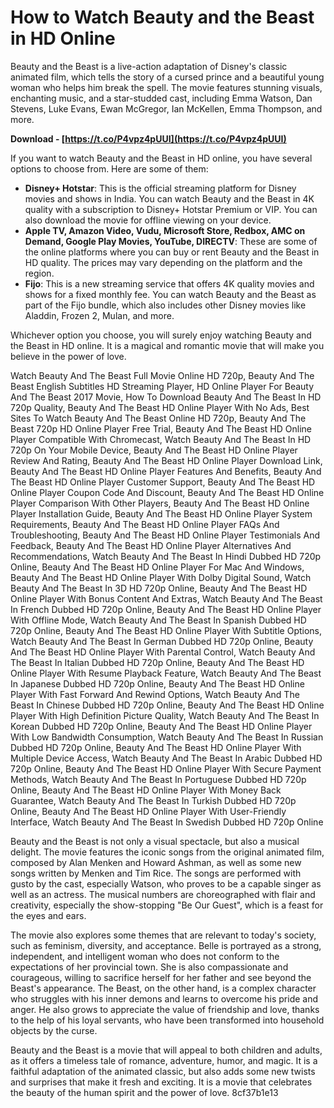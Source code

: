 # How to Watch Beauty and the Beast in HD Online
 
Beauty and the Beast is a live-action adaptation of Disney's classic animated film, which tells the story of a cursed prince and a beautiful young woman who helps him break the spell. The movie features stunning visuals, enchanting music, and a star-studded cast, including Emma Watson, Dan Stevens, Luke Evans, Ewan McGregor, Ian McKellen, Emma Thompson, and more.
 
**Download - [https://t.co/P4vpz4pUUI](https://t.co/P4vpz4pUUI)**


 
If you want to watch Beauty and the Beast in HD online, you have several options to choose from. Here are some of them:
 
- **Disney+ Hotstar**: This is the official streaming platform for Disney movies and shows in India. You can watch Beauty and the Beast in 4K quality with a subscription to Disney+ Hotstar Premium or VIP. You can also download the movie for offline viewing on your device.
- **Apple TV, Amazon Video, Vudu, Microsoft Store, Redbox, AMC on Demand, Google Play Movies, YouTube, DIRECTV**: These are some of the online platforms where you can buy or rent Beauty and the Beast in HD quality. The prices may vary depending on the platform and the region.
- **Fijo**: This is a new streaming service that offers 4K quality movies and shows for a fixed monthly fee. You can watch Beauty and the Beast as part of the Fijo bundle, which also includes other Disney movies like Aladdin, Frozen 2, Mulan, and more.

Whichever option you choose, you will surely enjoy watching Beauty and the Beast in HD online. It is a magical and romantic movie that will make you believe in the power of love.
 
Watch Beauty And The Beast Full Movie Online HD 720p,  Beauty And The Beast English Subtitles HD Streaming Player,  HD Online Player For Beauty And The Beast 2017 Movie,  How To Download Beauty And The Beast In HD 720p Quality,  Beauty And The Beast HD Online Player With No Ads,  Best Sites To Watch Beauty And The Beast Online HD 720p,  Beauty And The Beast 720p HD Online Player Free Trial,  Beauty And The Beast HD Online Player Compatible With Chromecast,  Watch Beauty And The Beast In HD 720p On Your Mobile Device,  Beauty And The Beast HD Online Player Review And Rating,  Beauty And The Beast HD Online Player Download Link,  Beauty And The Beast HD Online Player Features And Benefits,  Beauty And The Beast HD Online Player Customer Support,  Beauty And The Beast HD Online Player Coupon Code And Discount,  Beauty And The Beast HD Online Player Comparison With Other Players,  Beauty And The Beast HD Online Player Installation Guide,  Beauty And The Beast HD Online Player System Requirements,  Beauty And The Beast HD Online Player FAQs And Troubleshooting,  Beauty And The Beast HD Online Player Testimonials And Feedback,  Beauty And The Beast HD Online Player Alternatives And Recommendations,  Watch Beauty And The Beast In Hindi Dubbed HD 720p Online,  Beauty And The Beast HD Online Player For Mac And Windows,  Beauty And The Beast HD Online Player With Dolby Digital Sound,  Watch Beauty And The Beast In 3D HD 720p Online,  Beauty And The Beast HD Online Player With Bonus Content And Extras,  Watch Beauty And The Beast In French Dubbed HD 720p Online,  Beauty And The Beast HD Online Player With Offline Mode,  Watch Beauty And The Beast In Spanish Dubbed HD 720p Online,  Beauty And The Beast HD Online Player With Subtitle Options,  Watch Beauty And The Beast In German Dubbed HD 720p Online,  Beauty And The Beast HD Online Player With Parental Control,  Watch Beauty And The Beast In Italian Dubbed HD 720p Online,  Beauty And The Beast HD Online Player With Resume Playback Feature,  Watch Beauty And The Beast In Japanese Dubbed HD 720p Online,  Beauty And The Beast HD Online Player With Fast Forward And Rewind Options,  Watch Beauty And The Beast In Chinese Dubbed HD 720p Online,  Beauty And The Beast HD Online Player With High Definition Picture Quality,  Watch Beauty And The Beast In Korean Dubbed HD 720p Online,  Beauty And The Beast HD Online Player With Low Bandwidth Consumption,  Watch Beauty And The Beast In Russian Dubbed HD 720p Online,  Beauty And The Beast HD Online Player With Multiple Device Access,  Watch Beauty And The Beast In Arabic Dubbed HD 720p Online,  Beauty And The Beast HD Online Player With Secure Payment Methods,  Watch Beauty And The Beast In Portuguese Dubbed HD 720p Online,  Beauty And The Beast HD Online Player With Money Back Guarantee,  Watch Beauty And The Beast In Turkish Dubbed HD 720p Online,  Beauty And The Beast HD Online Player With User-Friendly Interface,  Watch Beauty And The Beast In Swedish Dubbed HD 720p Online
  
Beauty and the Beast is not only a visual spectacle, but also a musical delight. The movie features the iconic songs from the original animated film, composed by Alan Menken and Howard Ashman, as well as some new songs written by Menken and Tim Rice. The songs are performed with gusto by the cast, especially Watson, who proves to be a capable singer as well as an actress. The musical numbers are choreographed with flair and creativity, especially the show-stopping "Be Our Guest", which is a feast for the eyes and ears.
 
The movie also explores some themes that are relevant to today's society, such as feminism, diversity, and acceptance. Belle is portrayed as a strong, independent, and intelligent woman who does not conform to the expectations of her provincial town. She is also compassionate and courageous, willing to sacrifice herself for her father and see beyond the Beast's appearance. The Beast, on the other hand, is a complex character who struggles with his inner demons and learns to overcome his pride and anger. He also grows to appreciate the value of friendship and love, thanks to the help of his loyal servants, who have been transformed into household objects by the curse.
 
Beauty and the Beast is a movie that will appeal to both children and adults, as it offers a timeless tale of romance, adventure, humor, and magic. It is a faithful adaptation of the animated classic, but also adds some new twists and surprises that make it fresh and exciting. It is a movie that celebrates the beauty of the human spirit and the power of love.
 8cf37b1e13
 
